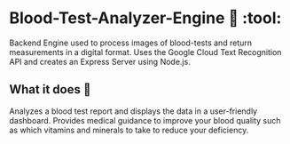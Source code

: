 # Blood-Test-Analyzer-Engine :syringe: :tool:

Backend Engine used to process images of blood-tests and return measurements in a digital format.
Uses the Google Cloud Text Recognition API and creates an Express Server using Node.js.


## What it does :information_desk_person:
Analyzes a blood test report and displays the data in a user-friendly dashboard. 
Provides medical guidance to improve your blood quality such as which vitamins and minerals to take to reduce your deficiency. 
